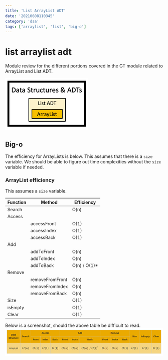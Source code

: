 ```yaml
---
title: 'List ArrayList ADT'
date: '20210608110345'
category: 'dsa'
tags: ['arraylist', 'list', 'big-o']
---
```


# list arraylist adt
Module review for the different portions covered in the GT module related to
ArrayList and List ADT.

![ListADT and ArrayList in DSA block](./20210610104514-img-2.png)

## Big-o
The efficiency for ArrayLists is below. This assumes that there is a `size`
variable. We should be able to figure out time complexities without the `size`
variable if needed.

### ArrayList efficiency
This assumes a `size` variable.

| Function | Method | Efficiency |
| -------- | ------ | ---------- |
| Search |  | O(n) |
| Access |  |  |
|  | accessFront | O(1) |
|  | accessIndex | O(1) |
|  | accessBack  | O(1) |
| Add |  |  |
|  | addToFront | O(n) |
|  | addToIndex | O(n) |
|  | addToBack  | O(n) / O(1)\* |
| Remove |  |  |
|  | removeFromFront | O(n) |
|  | removeFromIndex | O(n) |
|  | removeFromBack  | O(n) |
| Size |  | O(1) |
| isEmpty |  | O(1) |
| Clear |  | O(1) |

Below is a screenshot, should the above table be difficult to read.
![Big-O for ArrayList methods](./20210610104423-img-1.png)


